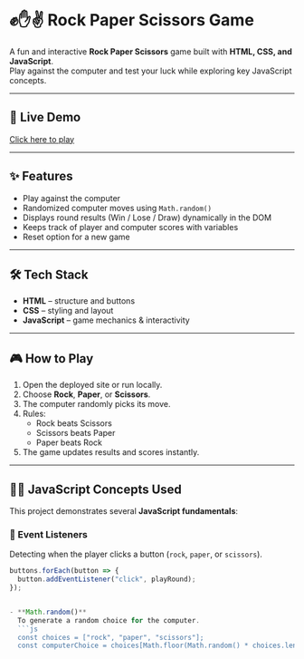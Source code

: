 # ✊✋✌ Rock Paper Scissors Game

A fun and interactive **Rock Paper Scissors** game built with **HTML, CSS, and JavaScript**.  
Play against the computer and test your luck while exploring key JavaScript concepts.

---

## 🚀 Live Demo
[Click here to play](https://renu-kg.github.io/Rock-Paper-Scissors/)  

---

## ✨ Features
- Play against the computer  
- Randomized computer moves using `Math.random()`  
- Displays round results (Win / Lose / Draw) dynamically in the DOM  
- Keeps track of player and computer scores with variables  
- Reset option for a new game  

---

## 🛠️ Tech Stack
- **HTML** – structure and buttons  
- **CSS** – styling and layout  
- **JavaScript** – game mechanics & interactivity  

---

## 🎮 How to Play
1. Open the deployed site or run locally.  
2. Choose **Rock**, **Paper**, or **Scissors**.  
3. The computer randomly picks its move.  
4. Rules:  
   - Rock beats Scissors  
   - Scissors beats Paper  
   - Paper beats Rock  
5. The game updates results and scores instantly.  

---

## 🧑‍💻 JavaScript Concepts Used

This project demonstrates several **JavaScript fundamentals**:

### 🎯 Event Listeners
Detecting when the player clicks a button (`rock`, `paper`, or `scissors`).
```js
buttons.forEach(button => {
  button.addEventListener("click", playRound);
});


- **Math.random()**  
  To generate a random choice for the computer.  
  ```js
  const choices = ["rock", "paper", "scissors"];
  const computerChoice = choices[Math.floor(Math.random() * choices.length)];
